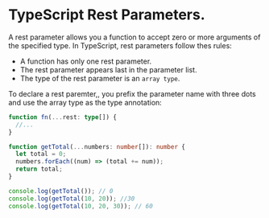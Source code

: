 # TypeScript Rest Parameters.

A rest parameter allows you a function to accept zero or more arguments of the specified type. In TypeScript, rest parameters follow thes rules:

- A function has only one rest parameter.
- The rest parameter appears last in the parameter list.
- The type of the rest parameter is an `array type`.

To declare a rest paremter,, you prefix the parameter name with three dots and use the array type as the type annotation:

```ts
function fn(...rest: type[]) {
  //...
}
```

```ts
function getTotal(...numbers: number[]): number {
  let total = 0;
  numbers.forEach((num) => (total += num));
  return total;
}
```

```ts
console.log(getTotal()); // 0
console.log(getTotal(10, 20)); //30
console.log(getTotal(10, 20, 30)); // 60
```
